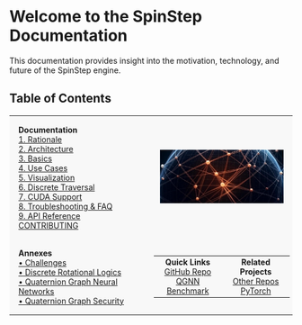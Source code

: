 # Welcome to the SpinStep Documentation

This documentation provides insight into the motivation, technology, and future of the SpinStep engine.

## Table of Contents

<table>
  <tr>
    <td style="width: 50%; background-color: #f8f8f8; vertical-align: top; padding: 16px;">
      <strong>Documentation</strong><br>
      <a href="01_rationale.md">1. Rationale</a><br>
      <a href="02_architecture.md">2. Architecture</a><br>
      <a href="03_basics.md">3. Basics</a><br>
      <a href="04_use_cases.md">4. Use Cases</a><br>
      <a href="05_visualization.md">5. Visualization</a><br>
      <a href="06_discrete_traversal.md">6. Discrete Traversal</a><br>
      <a href="07_cuda_support.md">7. CUDA Support</a><br>
      <a href="08_troubleshooting.md">8. Troubleshooting & FAQ</a><br>
      <a href="09_API_reference.md">9. API Reference</a><br>
      <a href="CONTRIBUTING.md">CONTRIBUTING</a>
    </td>
    <td style="width: 50%; background-color: #f8f8f8; text-align: center; vertical-align: middle; padding: 16px;">
      <img src="assets/img/docs-bg1.png" alt="An artistic concept of a spherical graph" style="max-width: 100%; height: auto;">
    </td>
  </tr>
  <tr>
    <td style="background-color: #f8f8f8; vertical-align: top; padding: 16px;">
      <strong>Annexes</strong><br>
      <a href="annex_challenges.md">• Challenges</a><br>
      <a href="annex_discrete_rotational_logics.md">• Discrete Rotational Logics</a><br>
      <a href="annex_qgnn.md">• Quaternion Graph Neural Networks</a><br>
      <a href="annex_security.md">• Quaternion Graph Security</a>
    </td>
    <td style="background-color: #f8f8f8; padding: 5px;">
      <table style="width: 100%;">
        <tr>
          <td style="width: 50%; text-align: center; vertical-align: top;">
            <strong>Quick Links</strong><br>
            <a href="https://github.com/VoxLeone/SpinStep">GitHub Repo</a><br>
            <a href="benchmark/qgnn.py">QGNN Benchmark</a>
          </td>
          <td style="width: 50%; text-align: center; vertical-align: top;">
            <strong>Related Projects</strong><br>
            <a href="https://github.com/VoxLeone">Other Repos</a><br>
            <a href="https://pytorch.org">PyTorch</a>
          </td>
        </tr>
      </table>
    </td>
  </tr>
</table>

